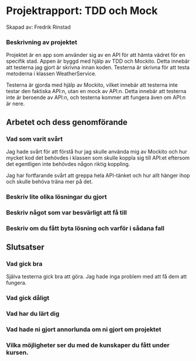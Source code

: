 # Projektrapport: TDD och Mock

Skapad av: Fredrik Rinstad

### Beskrivning av projektet

Projektet är en app som använder sig av en API för att hämta vädret för en specifik stad. Appen är byggd med hjälp av TDD och Mockito. Detta innebär att testerna jag gjort är skrivna innan koden. Testerna är skrivna för att testa metoderna i klassen WeatherService.

Testerna är gjorda med hjälp av Mockito, vilket innebär att testerna inte testar den faktiska API:n, utan en mock av API:n. Detta innebär att testerna inte är beroende av API:n, och testerna kommer att fungera även om API:n är nere.


## Arbetet och dess genomförande

### Vad som varit svårt
Jag hade svårt för att förstå hur jag skulle använda mig av Mockito och hur mycket kod det behövdes i klassen som skulle koppla sig till API:et eftersom det egentligen inte behövdes någon riktig koppling.

Jag har fortfarande svårt att greppa hela API-tänket och hur allt hänger ihop och skulle behöva träna mer på det.
### Beskriv lite olika lösningar du gjort

### Beskriv något som var besvärligt att få till

### Beskriv om du fått byta lösning och varför i sådana fall


## Slutsatser

### Vad gick bra
Själva testerna gick bra att göra. Jag hade inga problem med att få dem att fungera.

### Vad gick dåligt

### Vad har du lärt dig

### Vad hade ni gjort annorlunda om ni gjort om projektet

### Vilka möjligheter ser du med de kunskaper du fått under kursen.
